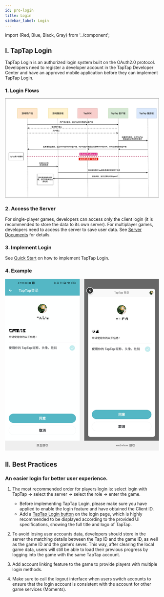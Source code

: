 ```yaml
---
id: pro-login 
title: Login 
sidebar_label: Login
---
```

import {Red, Blue, Black, Gray} from '../component';

## I. TapTap Login
TapTap Login is an authorized login system built on the OAuth2.0 protocol. Developers need to register a developer account in the TapTap Developer Center and have an approved mobile application before they can implement TapTap Login.

### 1\. Login Flows
![](/img/tap_login.png)

### 2\. Access the Server
For single-player games, developers can access only the client login (it is recommended to store the data to its own server). For multiplayer games, developers need to access the server to save user data. See [Server Documents](/api/service) for details.

### 3\. Implement Login
See [Quick Start](/sdk/) on how to implement TapTap Login.  

### 4\. Example
![](/img/tap_taploginview.png)

<!-- ## 二、数据收集
如需开通，请联系我们的技术支持 QQ：3171097571 邮件：support@tapdb.com -->

## II. Best Practices

### An easier login for better user experience.

1.  The most recommended order for players login is: select login with TapTap → select the server → select the role → enter the game.
    - Before implementing TapTap Login, please make sure you have applied to enable the login feature and have obtained the Client ID.
    - Add a [TapTap Login button](/res/TapTapLoginButton.zip) on the login page, which is highly recommended to be displayed  <Red>according to the provided UI specifications, showing the full title and logo of TapTap.</Red>

2. To avoid losing user accounts data, developers should store in the server the matching details between the Tap ID and the game ID, as well as the game ID and the game’s sever. This way, after clearing the local game data, users will still be able to load their previous progress by logging into the game with the same TapTap account.

3. Add account linking feature to the game to provide players with multiple login methods.

4. Make sure to call the logout interface when users switch accounts to ensure that the login account is consistent with the account for other game services (Moments).
